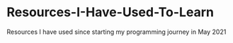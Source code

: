 # Resources-I-Have-Used-To-Learn
Resources I have used since starting my programming journey in May 2021
